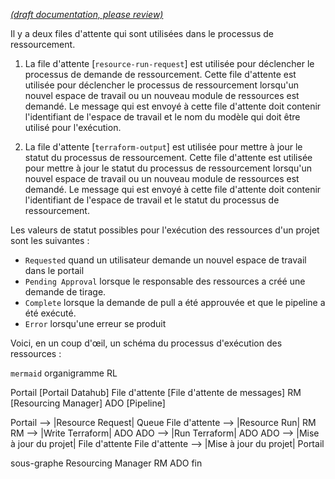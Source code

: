 [_metadata_: remarks]:- "Automatically translated with DeepL. From: /Resourcing/Resourcing-Message-Queues.md"

[_(draft documentation, please review)_](/Resourcing/Resourcing-Message-Queues.md)

Il y a deux files d'attente qui sont utilisées dans le processus de ressourcement.

1. La file d'attente [`resource-run-request`] est utilisée pour déclencher le processus de demande de ressourcement. Cette file d'attente est utilisée pour déclencher le processus de ressourcement lorsqu'un nouvel espace de travail ou un nouveau module de ressources est demandé. Le message qui est envoyé à cette file d'attente doit contenir l'identifiant de l'espace de travail et le nom du modèle qui doit être utilisé pour l'exécution.

1. La file d'attente [`terraform-output`] est utilisée pour mettre à jour le statut du processus de ressourcement. Cette file d'attente est utilisée pour mettre à jour le statut du processus de ressourcement lorsqu'un nouvel espace de travail ou un nouveau module de ressources est demandé. Le message qui est envoyé à cette file d'attente doit contenir l'identifiant de l'espace de travail et le statut du processus de ressourcement.

Les valeurs de statut possibles pour l'exécution des ressources d'un projet sont les suivantes :

- `Requested` quand un utilisateur demande un nouvel espace de travail dans le portail
- `Pending Approval` lorsque le responsable des ressources a créé une demande de tirage.
- `Complete` lorsque la demande de pull a été approuvée et que le pipeline a été exécuté.
- `Error` lorsqu'une erreur se produit

Voici, en un coup d'œil, un schéma du processus d'exécution des ressources :

``mermaid``
organigramme RL

   Portail [Portail Datahub]
   File d'attente [File d'attente de messages]
   RM [Resourcing Manager]
   ADO [Pipeline]


   Portail --> |Resource Request| Queue
   File d'attente --> |Resource Run| RM
   RM --> |Write Terraform| ADO
   ADO --> |Run Terraform| ADO
   ADO --> |Mise à jour du projet| File d'attente
   File d'attente --> |Mise à jour du projet| Portail

   sous-graphe Resourcing Manager
      RM
      ADO
   fin
```
